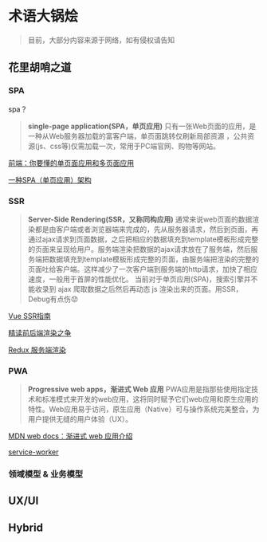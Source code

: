 # 术语大锅烩

>目前，大部分内容来源于网络，如有侵权请告知

## 花里胡哨之道

### SPA

spa？

>**single-page application(SPA，单页应用)**
>只有一张Web页面的应用，是一种从Web服务器加载的富客户端，单页面跳转仅刷新局部资源 ，公共资源(js、css等)仅需加载一次，常用于PC端官网、购物等网站。

[前端：你要懂的单页面应用和多页面应用](https://juejin.im/post/5a0ea4ec6fb9a0450407725c)

[一种SPA（单页应用）架构](https://github.com/livoras/blog/issues/3)

### SSR

>**Server-Side Rendering(SSR，又称同构应用)**
>通常来说web页面的数据渲染都是由客户端或者浏览器端来完成的，先从服务器请求，然后到页面，再通过ajax请求到页面数据，之后把相应的数据填充到template模板形成完整的页面来呈现给用户。服务端渲染把数据的ajax请求放在了服务端，然后服务端把数据填充到template模板形成完整的页面，由服务端把渲染的完整的页面吐给客户端。这样减少了一次客户端到服务端的http请求，加快了相应速度，一般用于首屏的性能优化。
>当前对于单页应用(SPA)，搜索引擎并不能收录到 ajax 爬取数据之后然后再动态 js 渲染出来的页面。用SSR，Debug有点伤😟

[Vue SSR指南](https://ssr.vuejs.org/zh/)

[精读前后端渲染之争](https://github.com/camsong/blog/issues/8)

[Redux 服务端渲染](https://www.redux.org.cn/docs/recipes/ServerRendering.html)

### PWA

>**Progressive web apps，渐进式 Web 应用**
>PWA应用是指那些使用指定技术和标准模式来开发的web应用，这将同时赋予它们web应用和原生应用的特性。Web应用易于访问，原生应用（Native）可与操作系统完美整合，为用户提供无缝的用户体验（UX）。

[MDN web docs：渐进式 web 应用介绍](https://developer.mozilla.org/zh-CN/docs/Web/Progressive_web_apps/Introduction)

[service-worker](https://developers.google.com/web/fundamentals/primers/service-workers)

### 领域模型 & 业务模型

## UX/UI

## Hybrid